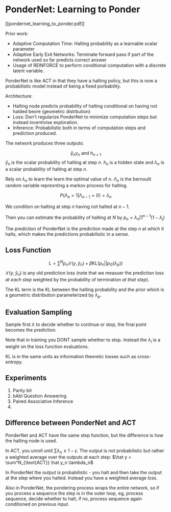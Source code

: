 # PonderNet: Learning to Ponder

[[pondernet_learning_to_ponder.pdf]]

Prior work:
 - Adaptive Computation Time: Halting probability as a learnable scalar parameter
 - Adaptive Early Exit Networks: Terminate forward pass if part of the network used so far predicts correct answer
 - Usage of REINFORCE to perform conditional computation with a discrete latent variable.

PonderNet is like ACT in that they have a halting policy, but this is now a probabilistic model instead of being a fixed porbability.

Architecture:
 - Halting node predicts probability of halting conditional on having not halded beore (geometric distrbution)
 - Loss: Don't regularize PonderNet to minimize computation steps but instead incentivise exploration.
 - Inference: Probabilistic both in terms of computation steps and prediction produced.

The network produces three outputs:

$$
\hat y_n \gamma_n \text{ and } h_{n + 1}
$$
$\hat y_n$ is the scalar probability of halting at step $n$. $h_n$ is a hidden state and $\lambda_n$ is a scalar probability of halting at step $n$.

Rely on $\lambda_n$ to learn the learn the optimal value of $n$. $\Lambda_n$ is the bernoulli random variable represnting a markov process for halting.

$$
P(\Lambda_n = 1|\Lambda_{n - 1} = 0) = \lambda_n
$$

We condition on halting at step $n$ having not halted at $n - 1$.

Then you can estimate the probability of halting at $N$ by $p_n = \lambda_n \prod^{n - 1} (1 - \lambda_j)$

The prediction of PonderNet is the prediction made at the step $n$ at which it halts, which makes the predictions probabilistic in a sense.

## Loss Function

$$
L = \sum^N p_n \mathcal{L}(y, \hat y_n) + \beta \text{KL}(p_n||p_G(\lambda_p))
$$
$\mathcal{L}(y, \hat y_n)$ is any old prediction loss (note that we measuer the prediction loss *at each step* weighted by the probability of termination *at that step*).

The KL term is the KL between the halting probability and the prior which is a geometric distribution parameterized by $\lambda_p$.


## Evaluation Sampling

Sample first $\lambda$ to decide whether to continue or stop, the final point becomes the prediction.

Note that in training you DONT sample whether to stop. Instead the $\lambda_i$ is a weight on the loss function evaluations.

KL is in the same units as information theoretic losses such as cross-entropy.

## Experiments
1. Parity bit
2. bAbI Question Answering
3. Paired Associative Inference
4. 


## Difference between PonderNet and ACT

PonderNet and ACT have the same step function, but the difference is how the halting node is used.

In ACT, you unroll until $\sum \lambda_n \ge 1 - \epsilon$. The output is not probabilistic but rather a weighted average over the outputs at each step: $\hat y = \sum^N_{\text{ACT}} \hat y_n \lambda_n$

In PonderNet the output is probabilistic - you halt and then take the output at the step where you halted. Instead you have a weighted average *loss*.

Also in PonderNet, the pondering process wraps the entire network, so if you process a sequence the step is in the outer loop, eg, process sequence, decide whether to halt, if no, process sequence again conditioned on previous input.


